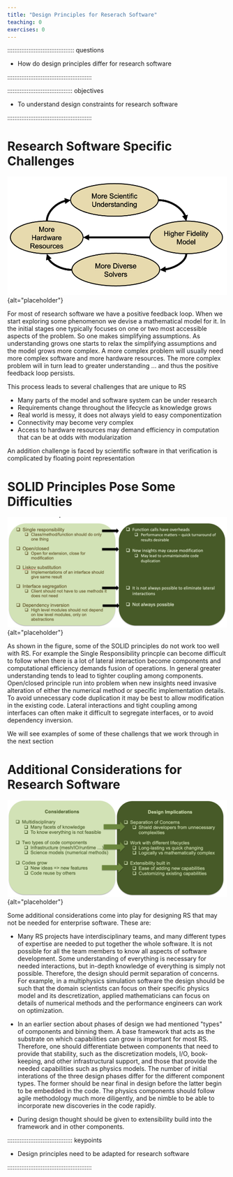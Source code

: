 ```yaml
---
title: "Design Principles for Reserach Software"
teaching: 0
exercises: 0
---
```


:::::::::::::::::::::::::::::::::::::: questions 

- How do design principles differ for
research software

::::::::::::::::::::::::::::::::::::::::::::::::

::::::::::::::::::::::::::::::::::::: objectives

- To understand design constraints for research software

::::::::::::::::::::::::::::::::::::::::::::::::





# Research Software Specific Challenges

![](fig/loop.png){alt="placeholder"}

For most of research software we have a positive feedback loop. When
we start exploring some phenomenon we devise a mathematical model for
it. In the initial stages one typically focuses on one or two most
accessible aspects of the problem. So one makes simplifying
assumptions. As understanding grows one starts to relax the
simplifying assumptions and the model grows more complex. A more
complex problem will usually need more complex software and more
hardware resources. The more complex problem will in turn lead to
greater understanding ... and thus the positive feedback loop
persists.

This process leads to several challenges that are unique to RS

* Many parts of the model and software system can be under research
* Requirements change throughout the lifecycle as knowledge grows
* Real world is messy, it does not always yield to easy
componentization
* Connectivity may become very complex
* Access to hardware resources may demand efficiency in computation
  that can be at odds with modularization

An addition challenge is faced by scientific software in that
verification is complicated by floating point representation

# SOLID Principles Pose Some Difficulties

![](fig/solid.png){alt="placeholder"}

As shown in the figure, some of the SOLID principles do not work too
well with RS. For example the Single Responsibility princple can
become difficult to follow when there is a lot of lateral interaction
become components and computational efficiency demands fusion of
operations. In general greater understanding tends to lead to tighter
coupling among components. Open/closed principle run into problem when
new insights need invasive alteration of either the numerical method
or specific implementation details. To avoid unnecessary code
duplication it may be best to allow modification in the existing
code. Lateral interactions and tight coupling among interfaces can
often make it difficult to segregate interfaces, or to avoid
dependency inversion. 

We will see examples of some of these challengs that 
we work through in the next section 

# Additional Considerations for Research Software

![](fig/RS.png){alt="placeholder"}

Some additional considerations come into play for designing RS that
may not be needed for enterprise software. These are:

* Many RS projects have interdisciplinary teams, and many different
  types of expertise are needed to put together the whole software. It
  is not possible for all the team members to know all aspects of
  software development. Some understanding of everything is
  necessary for needed interactions, but in-depth knowledge of
  everything is simply not possible. Therefore, the design should permit separation
  of concerns. For example, in a multiphysics simulation software the
  design should be such that the domain scientists can focus on their
  specific physics model and its descretization, applied mathematicians can 
  focus on details of numerical methods and the performance engineers
  can work on optimization.

* In an earlier section about phases of design we had mentioned
  "types" of components and binning them. A base framework that acts
  as the substrate on which capabilities can grow is important for
  most RS. Therefore, one should differentiate between components that
  need to provide that stability, such as the discretization models,
  I/O, book-keeping, and other infrastructural support, and those that
  provide the needed capabilities such as physics models. The number
  of initial interations of the three design phases differ for the
  different component types. The former should be near final in design
  before the latter begin to be embedded in the code. The physics
  components should follow agile methodology much more diligently, and
  be nimble to be able to incorporate new discoveries in the code
  rapidly.

* During design thought should be given to extensibility build into
  the framework and in other components.






::::::::::::::::::::::::::::::::::::: keypoints 

- Design principles need to be adapted for research software

::::::::::::::::::::::::::::::::::::::::::::::::